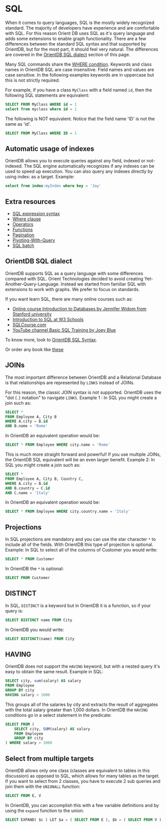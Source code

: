 # SQL

When it comes to query languages, SQL is the mostly widely recognized standard. The majority of developers have experience and are comfortable with SQL. For this reason Orient DB uses SQL as it's query language and adds some extensions to enable graph functionality. There are a few differences between the standard SQL syntax and that supported by OrientDB, but for the most part, it should feel very natural. The differences are covered in the [OrientDB SQL dialect](#orientdb-sql-dialect) section of this page.

Many SQL commands share the [WHERE condition](SQL-Where.md). Keywords and class names in OrientDB SQL are case insensitive. Field names and values are case sensitive. In the following examples keywords are in uppercase but this is not strictly required.

For example, if you have a class `MyClass` with a field named `id`, then the following SQL statements are equivalent:
```sql
SELECT FROM MyClass WHERE id = 1
select from myclass where id = 1
```
The following is NOT equivalent.  Notice that the field name 'ID' is not the same as 'id'.
```sql
SELECT FROM MyClass WHERE ID = 1
```

## Automatic usage of indexes
OrientDB allows you to execute queries against any field, indexed or not-indexed. The SQL engine automatically recognizes if any indexes can be used to speed up execution. You can also query any indexes directly by using index:<index-name> as a target. Example:

```sql
select from index:myIndex where key = 'Jay'
```

## Extra resources
- [SQL expression syntax](SQL-Where.md)
 - [Where clause](SQL-Where.md)
 - [Operators](SQL-Where.md#operators)
 - [Functions](SQL-Where.md#functions)
- [Pagination](Pagination.md)
- [Pivoting-With-Query](Pivoting-With-Query.md)
- [SQL batch](SQL-batch.md)

## OrientDB SQL dialect

OrientDB supports SQL as a query language with some differences compared with SQL. Orient Technologies decided to avoid creating Yet-Another-Query-Language. Instead we started from familiar SQL with extensions to work with graphs. We prefer to focus on standards.

If you want learn SQL, there are many online courses such as:
- [Online course Introduction to Databases by Jennifer Widom from Stanford university](https://class.coursera.org/db)
- [Introduction to SQL at W3 Schools](http://www.w3schools.com/sql/sql_intro.asp)
- [SQLCourse.com](http://www.sqlcourse2.com/intro2.html)
- [YouTube channel Basic SQL Training by Joey Blue](http://www.youtube.com/playlist?list=PLD20298E653A970F8)

To know more, look to [OrientDB SQL Syntax](SQL-Syntax.md).

Or order any book like [these](http://www.amazon.com/s/ref=nb_sb_noss/189-0251150-4407173?url=search-alias%3Daps&field-keywords=sql)

## JOINs
The most important difference between OrientDB and a Relational Database is that relationships are represented by `LINKS` instead of JOINs.

For this reason, the classic JOIN syntax is not supported. OrientDB uses the "dot (`.`) notation" to navigate `LINKS`. Example 1 : In SQL you might create a join such as:
```sql
SELECT *
FROM Employee A, City B
WHERE A.city = B.id
AND B.name = 'Rome'
```
In OrientDB an equivalent operation would be:
```sql
SELECT * FROM Employee WHERE city.name = 'Rome'
```
This is much more straight forward and powerful! If you use multiple JOINs, the OrientDB SQL equivalent will be an even larger benefit. Example 2:  In SQL you might create a join such as:
```sql
SELECT *
FROM Employee A, City B, Country C,
WHERE A.city = B.id
AND B.country = C.id
AND C.name = 'Italy'
```
In OrientDB an equivalent operation would be:
```sql
SELECT * FROM Employee WHERE city.country.name = 'Italy'
```

## Projections
In SQL projections are mandatory and you can use the star character `*` to include all of the fields. With OrientDB this type of projection is optional. Example: In SQL to select all of the columns of Customer you would write:
```sql
SELECT * FROM Customer
```
In OrientDB the `*` is optional:
```sql
SELECT FROM Customer
```

## DISTINCT
In SQL, `DISTINCT` is a keyword but in OrientDB it is a function, so if your query is:
```sql
SELECT DISTINCT name FROM City
```
In OrientDB you would write:
```sql
SELECT DISTINCT(name) FROM City
```

## HAVING

OrientDB does not support the `HAVING` keyword, but with a nested query it's easy to obtain the same result. Example in SQL:
```SQL
SELECT city, sum(salary) AS salary
FROM Employee
GROUP BY city
HAVING salary > 1000
```

This groups all of the salaries by city and extracts the result of aggregates with the total salary greater than 1,000 dollars. In OrientDB the `HAVING` conditions go in a select statement in the predicate:

```SQL
SELECT FROM (
    SELECT city, SUM(salary) AS salary
    FROM Employee
    GROUP BY city
) WHERE salary > 1000
```

## Select from multiple targets

OrientDB allows only one class (classes are equivalent to tables in this discussion) as opposed to SQL, which allows for many tables as the target.  If you want to select from 2 classes, you have to execute 2 sub queries and join them with the `UNIONALL` function:
```sql
SELECT FROM E, V
```
In OrientDB, you can accomplish this with a few variable definitions and by using the `expand` function to the union:
```sql
SELECT EXPAND( $c ) LET $a = ( SELECT FROM E ), $b = ( SELECT FROM V ), $c = UNIONALL( $a, $b )
```
